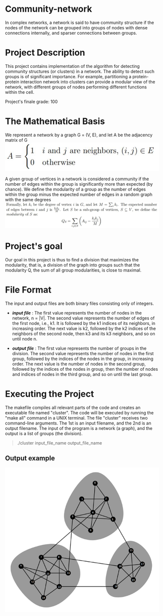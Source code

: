 # Community-network

In complex networks, a network is said to have community structure if the nodes of the
network can be grouped into groups of nodes with dense connections internally, and sparser
connections between groups.

# Project Description
This project contains implementation of the algorithm for detecting community structures (or clusters) in a network.
The ability to detect such groups is of significant importance. For example, partitioning a protein-protein interaction network into clusters can provide a modular view of the network, with different groups of nodes performing different functions within the cell.

Project's finale grade: 100


# The Mathematical Basis

We represent a network by a graph G = (V, E), and let A be the adjacency matrix of G
![alt tag](https://github.com/shonsalamon/community-network/blob/main/Images/A%20definition.JPG)



A given group of vertices in a network is considered a community if the number of edges
within the group is significantly more than expected (by chance). We define the modularity
of a group as the number of edges within the group minus the expected number of edges in
a random graph with the same degrees
![alt tag](https://github.com/shonsalamon/community-network/blob/main/Images/Q%20definition.JPG)


# Project's goal 
Our goal in this project is thus to find a division that maximizes the modularity, that
is, a division of the graph into groups such that the modularity Q, the sum of all group
modularities, is close to maximal.

# File Format
The input and output files are both binary files consisting only of integers.
* _**input file**_ :
The first value represents the number of nodes in the network, n = |V|. 
The second value represents the number of edges of the first node, i.e., k1. It is followed by
the k1 indices of its neighbors, in increasing order.
The next value is k2, followed by the k2 indices of the neighbors of the second node, then k3
and its k3 neighbors, and so on until node n.

* _**output file**_ :
The first value represents the number of groups in the division.
The second value represents the number of nodes in the first group, followed by the indices
of the nodes in the group, in increasing order.
The next value is the number of nodes in the second group, followed by the indices of the
nodes in group, then the number of nodes and indices of nodes in the third group, and so
on until the last group.
# Executing the Project
The makefile compiles all relevant parts of the code and creates an executable file named "cluster". The code will be executed by running the "make all" command in a UNIX terminal. The file "cluster" receives two command-line arguments. The 1st is an input filename, and the 2nd is an
output filename. The input of the program is a network (a graph), and the output is a list
of groups (the division).
>./cluster input_file_name output_file_name
## Output example  
![alt tag](https://github.com/shonsalamon/community-network/blob/main/Images/graph_example.png)

